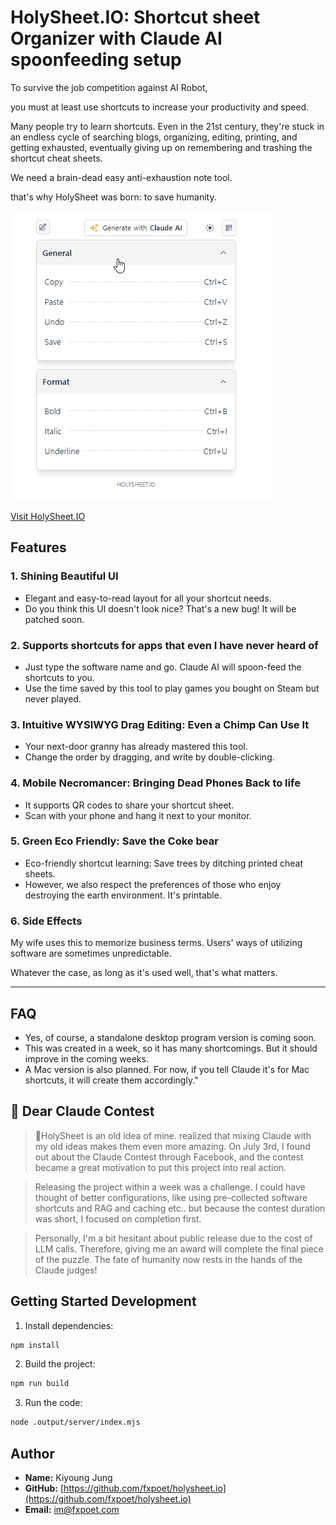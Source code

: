 # HolySheet.IO: Shortcut sheet Organizer with Claude AI spoonfeeding setup

To survive the job competition against AI Robot,

you must at least use shortcuts to increase your productivity and speed.

Many people try to learn shortcuts. Even in the 21st century,
they're stuck in an endless cycle of searching blogs, organizing, editing, printing, and getting exhausted,
eventually giving up on remembering and trashing the shortcut cheat sheets.

We need a brain-dead easy anti-exhaustion note tool.

that's why HolySheet was born: to save humanity.

![HolySheet Screenshot](public/screenshot-01.gif)

[Visit HolySheet.IO](https://holysheet.io)

## Features

### 1. Shining Beautiful UI
- Elegant and easy-to-read layout for all your shortcut needs.
- Do you think this UI doesn't look nice? That's a new bug! It will be patched soon.


### 2. Supports shortcuts for apps that even I have never heard of
- Just type the software name and go. Claude AI will spoon-feed the shortcuts to you.
- Use the time saved by this tool to play games you bought on Steam but never played.


### 3. Intuitive WYSIWYG Drag Editing: Even a Chimp Can Use It
- Your next-door granny has already mastered this tool.
- Change the order by dragging, and write by double-clicking.


### 4. Mobile Necromancer: Bringing Dead Phones Back to life
- It supports QR codes to share your shortcut sheet.
- Scan with your phone and hang it next to your monitor.


### 5. Green Eco Friendly: Save the Coke bear
- Eco-friendly shortcut learning: Save trees by ditching printed cheat sheets.
- However, we also respect the preferences of those who enjoy destroying the earth environment.
  It's printable.


### 6. Side Effects
My wife uses this to memorize business terms.
Users' ways of utilizing software are sometimes unpredictable.

Whatever the case, as long as it's used well, that's what matters.

------

## FAQ

- Yes, of course, a standalone desktop program version is coming soon.
- This was created in a week, so it has many shortcomings. But it should improve in the coming weeks.
- A Mac version is also planned. For now, if you tell Claude it's for Mac shortcuts, it will create them accordingly."



## 💌 Dear Claude Contest

> 🌟HolySheet is an old idea of mine.
> realized that mixing Claude with my old ideas makes them even more amazing.
> On July 3rd, I found out about the Claude Contest through Facebook,
> and the contest became a great motivation to put this project into real action.

> Releasing the project within a week was a challenge.
> I could have thought of better configurations, like using pre-collected software shortcuts and RAG and caching etc..
> but because the contest duration was short, I focused on completion first.

> Personally, I'm a bit hesitant about public release due to the cost of LLM calls.
> Therefore, giving me an award will complete the final piece of the puzzle.
> The fate of humanity now rests in the hands of the Claude judges!


## Getting Started Development

1. Install dependencies:
```bash
npm install
```

2. Build the project:
```bash
npm run build
```

3. Run the code:
```bash
node .output/server/index.mjs
```

## Author

- **Name:** Kiyoung Jung
- **GitHub:** [https://github.com/fxpoet/holysheet.io](https://github.com/fxpoet/holysheet.io)
- **Email:** im@fxpoet.com

